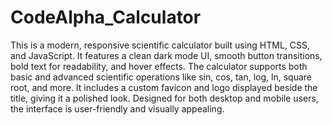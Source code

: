 # CodeAlpha_Calculator
This is a modern, responsive scientific calculator built using HTML, CSS, and JavaScript. It features a clean dark mode UI, smooth button transitions, bold text for readability, and hover effects. The calculator supports both basic and advanced scientific operations like sin, cos, tan, log, ln, square root, and more. It includes a custom favicon and logo displayed beside the title, giving it a polished look. Designed for both desktop and mobile users, the interface is user-friendly and visually appealing.

